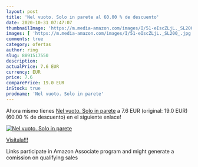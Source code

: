 ```yaml
---
layout: post
title: 'Nel vuoto. Solo in parete al 60.00 % de descuento'
date: 2020-10-31 07:47:07
thumbnailImage: 'https://m.media-amazon.com/images/I/51-eIscZLjL._SL200_.jpg'
images: [ 'https://m.media-amazon.com/images/I/51-eIscZLjL._SL200_.jpg' ]
comments: true
category: ofertas
author: ring
slug: 8891517550
description:
actualPrice: 7.6 EUR
currency: EUR
price: 7.6
comparePrice: 19.0 EUR
inStock: true
prodname: 'Nel vuoto. Solo in parete'
---
```


Ahora mismo tienes [Nel vuoto. Solo in parete](https://www.amazon.it/dp/8891517550/?tag=tolees00-21) a 7.6 EUR (original: 19.0 EUR) (60.00 %  de descuento) en el siguiente enlace!

[![Nel vuoto. Solo in parete](https://m.media-amazon.com/images/I/51-eIscZLjL._SL200_.jpg)](https://www.amazon.it/dp/8891517550/?tag=tolees00-21)

[Visítala!!!](https://www.amazon.it/dp/8891517550/?tag=tolees00-21)

Links participate in Amazon Associate program and might generate a comission on qualifying sales
